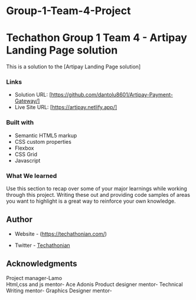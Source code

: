 # Group-1-Team-4-Project
# Techathon Group 1 Team 4 - Artipay Landing Page solution

This is a solution to the [Artipay Landing Page solution]


### Links

- Solution URL: [https://github.com/dantolu8601/Artipay-Payment-Gateway/]
- Live Site URL: [https://artipay.netlify.app/]


### Built with

- Semantic HTML5 markup
- CSS custom properties
- Flexbox
- CSS Grid
- Javascript


### What We learned

Use this section to recap over some of your major learnings while working through this project. Writing these out and providing code samples of areas you want to highlight is a great way to reinforce your own knowledge.



## Author

- Website - (https://techathonian.com/)

- Twitter - [Techathonian](https://www.twitter.com/Techathonian)



## Acknowledgments

Project manager-Lamo  
Html,css and js mentor- Ace Adonis
Product designer mentor-
Technical Writing mentor-
Graphics Designer mentor-
